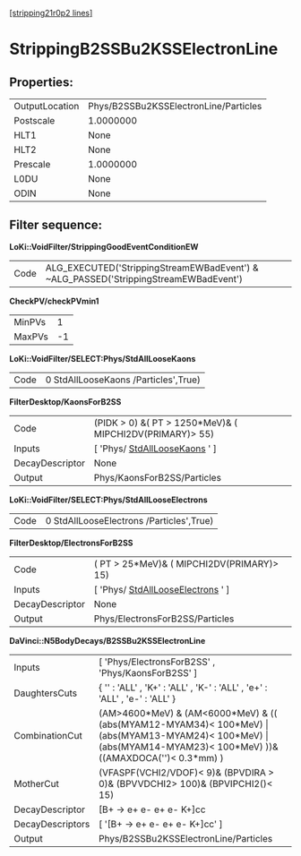 [[stripping21r0p2 lines]](./stripping21r0p2-index)

# StrippingB2SSBu2KSSElectronLine

## Properties:

|                |                                       |
|----------------|---------------------------------------|
| OutputLocation | Phys/B2SSBu2KSSElectronLine/Particles |
| Postscale      | 1.0000000                             |
| HLT1           | None                                  |
| HLT2           | None                                  |
| Prescale       | 1.0000000                             |
| L0DU           | None                                  |
| ODIN           | None                                  |

## Filter sequence:

**LoKi::VoidFilter/StrippingGoodEventConditionEW**

|      |                                                                                       |
|------|---------------------------------------------------------------------------------------|
| Code | ALG_EXECUTED('StrippingStreamEWBadEvent') & \~ALG_PASSED('StrippingStreamEWBadEvent') |

**CheckPV/checkPVmin1**

|        |     |
|--------|-----|
| MinPVs | 1   |
| MaxPVs | -1  |

**LoKi::VoidFilter/SELECT:Phys/StdAllLooseKaons**

|      |                                      |
|------|--------------------------------------|
| Code | 0 StdAllLooseKaons /Particles',True) |

**FilterDesktop/KaonsForB2SS**

|                 |                                                                       |
|-----------------|-----------------------------------------------------------------------|
| Code            | (PIDK \> 0) &( PT \> 1250\*MeV)& ( MIPCHI2DV(PRIMARY)\> 55)           |
| Inputs          | [ 'Phys/ [StdAllLooseKaons](./stripping21r0p2-stdallloosekaons) ' ] |
| DecayDescriptor | None                                                                  |
| Output          | Phys/KaonsForB2SS/Particles                                           |

**LoKi::VoidFilter/SELECT:Phys/StdAllLooseElectrons**

|      |                                          |
|------|------------------------------------------|
| Code | 0 StdAllLooseElectrons /Particles',True) |

**FilterDesktop/ElectronsForB2SS**

|                 |                                                                               |
|-----------------|-------------------------------------------------------------------------------|
| Code            | ( PT \> 25\*MeV)& ( MIPCHI2DV(PRIMARY)\> 15)                                  |
| Inputs          | [ 'Phys/ [StdAllLooseElectrons](./stripping21r0p2-stdalllooseelectrons) ' ] |
| DecayDescriptor | None                                                                          |
| Output          | Phys/ElectronsForB2SS/Particles                                               |

**DaVinci::N5BodyDecays/B2SSBu2KSSElectronLine**

|                  |                                                                                                                                                                              |
|------------------|------------------------------------------------------------------------------------------------------------------------------------------------------------------------------|
| Inputs           | [ 'Phys/ElectronsForB2SS' , 'Phys/KaonsForB2SS' ]                                                                                                                          |
| DaughtersCuts    | { '' : 'ALL' , 'K+' : 'ALL' , 'K-' : 'ALL' , 'e+' : 'ALL' , 'e-' : 'ALL' }                                                                                                   |
| CombinationCut   | (AM\>4600\*MeV) & (AM\<6000\*MeV) & (( (abs(MYAM12-MYAM34)\< 100\*MeV) \| (abs(MYAM13-MYAM24)\< 100\*MeV) \| (abs(MYAM14-MYAM23)\< 100\*MeV) ))& ((AMAXDOCA('')\< 0.3\*mm) ) |
| MotherCut        | (VFASPF(VCHI2/VDOF)\< 9)& (BPVDIRA \> 0)& (BPVVDCHI2\> 100)& (BPVIPCHI2()\< 15)                                                                                              |
| DecayDescriptor  | [B+ -\> e+ e- e+ e- K+]cc                                                                                                                                                  |
| DecayDescriptors | [ '[B+ -\> e+ e- e+ e- K+]cc' ]                                                                                                                                          |
| Output           | Phys/B2SSBu2KSSElectronLine/Particles                                                                                                                                        |
